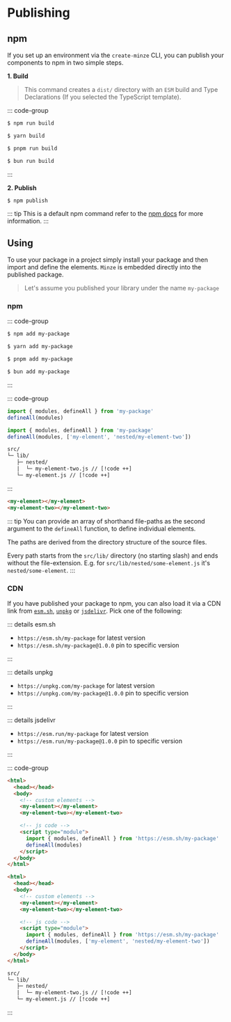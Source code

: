 # Publishing

## npm

If you set up an environment via the `create-minze` CLI, you can publish your components to npm in two simple steps.

**1. Build**

> This command creates a `dist/` directory with an `ESM` build and Type Declarations (If you selected the TypeScript template).

::: code-group

```bash [npm]
$ npm run build
```

```bash [yarn]
$ yarn build
```

```bash [pnpm]
$ pnpm run build
```

```bash [bun]
$ bun run build
```

:::

**2. Publish**

```bash
$ npm publish
```

::: tip
This is a default npm command refer to the [npm docs](https://docs.npmjs.com/cli/commands/npm-publish) for more information.
:::

## Using

To use your package in a project simply install your package and then import and define the elements. `Minze` is embedded directly into the published package.

> Let's assume you published your library under the name `my-package`

### npm

::: code-group

```bash [npm]
$ npm add my-package
```

```bash [yarn]
$ yarn add my-package
```

```bash [pnpm]
$ pnpm add my-package
```

```bash [bun]
$ bun add my-package
```

:::

<!-- prettier-ignore-start -->

::: code-group

```js [Define All]
import { modules, defineAll } from 'my-package'
defineAll(modules)
```

```js [Define Individual]
import { modules, defineAll } from 'my-package'
defineAll(modules, ['my-element', 'nested/my-element-two'])
```

```txt [Source Files]
src/
└─ lib/
   ├─ nested/
   |  └─ my-element-two.js // [!code ++]
   └─ my-element.js // [!code ++]
```

:::

```html
<my-element></my-element>
<my-element-two></my-element-two>
```

<!-- prettier-ignore-end -->

::: tip
You can provide an array of shorthand file-paths as the second argument to the `defineAll` function, to define individual elements.

The paths are derived from the directory structure of the source files.

Every path starts from the `src/lib/` directory (no starting slash) and ends without the file-extension. E.g. for `src/lib/nested/some-element.js` it's `nested/some-element`.
:::

### CDN

If you have published your package to npm, you can also load it via a CDN link from [`esm.sh`](https://esm.sh), [`unpkg`](https://unpkg.com) or [`jsdelivr`](https://www.jsdelivr.com). Pick one of the following:

::: details esm.sh

- `https://esm.sh/my-package` for latest version
- `https://esm.sh/my-package@1.0.0` pin to specific version

:::

::: details unpkg

- `https://unpkg.com/my-package` for latest version
- `https://unpkg.com/my-package@1.0.0` pin to specific version

:::

::: details jsdelivr

- `https://esm.run/my-package` for latest version
- `https://esm.run/my-package@1.0.0` pin to specific version

:::

<!-- prettier-ignore-start -->

::: code-group

```html [Define All]
<html>
  <head></head>
  <body>
    <!-- custom elements -->
    <my-element></my-element>
    <my-element-two></my-element-two>

    <!-- js code -->
    <script type="module">
      import { modules, defineAll } from 'https://esm.sh/my-package'
      defineAll(modules)
    </script>
  </body>
</html>
```

```html [Define Individual]
<html>
  <head></head>
  <body>
    <!-- custom elements -->
    <my-element></my-element>
    <my-element-two></my-element-two>

    <!-- js code -->
    <script type="module">
      import { modules, defineAll } from 'https://esm.sh/my-package'
      defineAll(modules, ['my-element', 'nested/my-element-two'])
    </script>
  </body>
</html>
```

```txt [Source Files]
src/
└─ lib/
   ├─ nested/
   |  └─ my-element-two.js // [!code ++]
   └─ my-element.js // [!code ++]
```

:::

<!-- prettier-ignore-end -->
